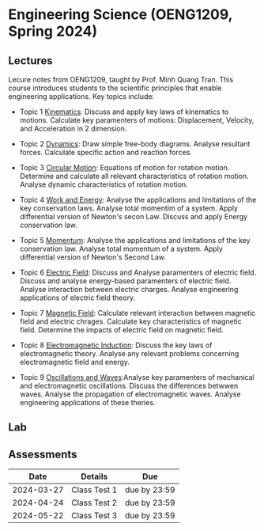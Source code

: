 # Engineering Science (OENG1209, Spring 2024)

## Lectures

Lecure notes from OENG1209, taught by Prof. Minh Quang Tran. This course introduces students to the scientific principles that enable engineering applications. Key topics include:

* Topic 1 [Kinematics](kinematics.md): Discuss and apply key laws of kinematics to motions. Calculate key paramenters of motions: Displacement, Velocity, and Acceleration in 2 dimension.

* Topic 2 [Dynamics](dynamics.md): Draw simple free-body diagrams. Analyse resultant forces. Calculate specific action and reaction forces.

* Topic 3 [Circular Motion](circular.md): Equations of motion for rotation motion. Determine and calculate all relevant characteristics of rotation motion. Analyse dynamic characteristics of rotation motion.

* Topic 4 [Work and Energy](work.md): Analyse the applications and limitations of the key conservation laws. Analyse total momentim of a system. Apply differential version of Newton's secon Law. Discuss and apply Energy conservation law.

* Topic 5 [Momentum](momentum.md): Analyse the applications and limitations of the key conservation law. Analyse total momentum of a system. Apply differential version of Newton's Second Law.

* Topic 6 [Electric Field](electric.md): Discuss and Analyse paramenters of electric field. Discuss and analyse energy-based paramenters of electric field. Analyse interaction between electric charges. Analyse engineering applications of electric field theory.

* Topic 7 [Magnetic Field](magnetic.md): Calculate relevant interaction between magnetic field and electric chrages. Calculate key characteristics of magnetic field. Determine the impacts of electric field on magnetic field.

* Topic 8 [Electromagnetic Induction](electromagnetic.md): Discuss the key laws of electromagnetic theory. Analyse any relevant problems concerning electromagnetic field and energy.

* Topic 9 [Oscillations and Waves](oscillations.md):Analyse key paramenters of mechanical and electromagnetic oscillations. Discuss the differences betwwen waves. Analyse the propagation of electromagnetic waves. Analyse engineering applications of these theries.


## Lab

## Assessments
|  Date      |    Details       |  Due   	|
| ------------- |-------------  | ------- |
|    2024-03-27    |    Class Test 1          | due by 23:59       |
|    2024-04-24    |    Class Test 2          | due by 23:59       |
|    2024-05-22    |    Class Test 3          | due by 23:59       |

